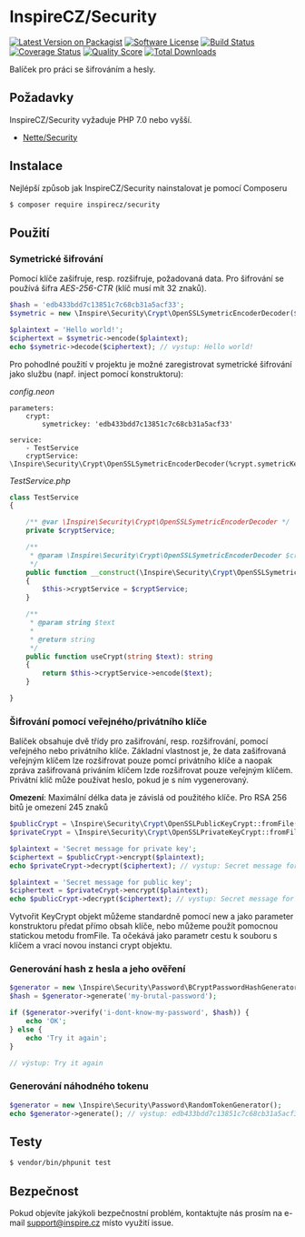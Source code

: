 # InspireCZ/Security

[![Latest Version on Packagist][ico-version]][link-packagist]
[![Software License][ico-license]](license.md)
[![Build Status][ico-travis]][link-travis]
[![Coverage Status][ico-scrutinizer]][link-scrutinizer]
[![Quality Score][ico-code-quality]][link-code-quality]
[![Total Downloads][ico-downloads]][link-downloads]

Balíček pro práci se šifrováním a hesly.

## Požadavky

InspireCZ/Security vyžaduje PHP 7.0 nebo vyšší.

- [Nette/Security](https://github.com/nette/security)

## Instalace

Nejlépší způsob jak InspireCZ/Security nainstalovat je pomocí Composeru

``` bash
$ composer require inspirecz/security
```

## Použití

### Symetrické šifrování

Pomocí klíče zašifruje, resp. rozšifruje, požadovaná data. Pro šifrování se používá šifra *AES-256-CTR* (klíč musí mít 32 znaků).

``` php
$hash = 'edb433bdd7c13851c7c68cb31a5acf33';
$symetric = new \Inspire\Security\Crypt\OpenSSLSymetricEncoderDecoder($hash);

$plaintext = 'Hello world!';
$ciphertext = $symetric->encode($plaintext);
echo $symetric->decode($ciphertext); // vystup: Hello world!
```

Pro pohodlné použití v projektu je možné zaregistrovat symetrické šifrování jako službu (např. inject pomocí konstruktoru):
 
*config.neon*

``` neon
parameters:
    crypt:
        symetrickey: 'edb433bdd7c13851c7c68cb31a5acf33' 

service:
    - TestService
    cryptService: \Inspire\Security\Crypt\OpenSSLSymetricEncoderDecoder(%crypt.symetricKey%)
```

*TestService.php*

``` php
class TestService
{

    /** @var \Inspire\Security\Crypt\OpenSSLSymetricEncoderDecoder */
    private $cryptService;

    /**
     * @param \Inspire\Security\Crypt\OpenSSLSymetricEncoderDecoder $cryptService
     */
    public function __construct(\Inspire\Security\Crypt\OpenSSLSymetricEncoderDecoder $cryptService)
    {
        $this->cryptService = $cryptService;
    }

    /**
     * @param string $text
     *
     * @return string
     */
    public function useCrypt(string $text): string
    {
        return $this->cryptService->encode($text);
    }

}
```

### Šifrování pomocí veřejného/privátního klíče

Balíček obsahuje dvě třídy pro zašifrování, resp. rozšifrování, pomocí veřejného nebo privátního klíče. Základní vlastnost je, že data zašifrovaná veřejným klíčem lze rozšifrovat pouze pomcí privátního klíče a naopak zpráva zašifrovaná priváním klíčem lzde rozšifrovat pouze veřejným klíčem. Privátní klíč může používat heslo, pokud je s ním vygenerovaný.

**Omezení**: Maximální délka data je závislá od použitého klíče. Pro RSA 256 bitů je omezení 245 znaků
 
 ``` php
$publicCrypt = \Inspire\Security\Crypt\OpenSSLPublicKeyCrypt::fromFile('public_key.pem');
$privateCrypt = \Inspire\Security\Crypt\OpenSSLPrivateKeyCrypt::fromFile('private_key.pem', 'passwordForKey');

$plaintext = 'Secret message for private key';
$ciphertext = $publicCrypt->encrypt($plaintext);
echo $privateCrypt->decrypt($ciphertext); // vystup: Secret message for private key

$plaintext = 'Secret message for public key';
$ciphertext = $privateCrypt->encrypt($plaintext);
echo $publicCrypt->decrypt($ciphertext); // vystup: Secret message for public key
 ```

Vytvořit KeyCrypt objekt můžeme standardně pomocí new a jako parameter konstruktoru předat přímo obsah klíče, nebo můžeme použít pomocnou statickou metodu fromFile. Ta očekává jako parametr cestu k souboru s klíčem a vrací novou instanci crypt objektu. 

### Generování hash z hesla a jeho ověření

``` php
$generator = new \Inspire\Security\Password\BCryptPasswordHashGenerator();
$hash = $generator->generate('my-brutal-password');

if ($generator->verify('i-dont-know-my-password', $hash)) {
    echo 'OK';
} else {
    echo 'Try it again';
}

// výstup: Try it again
```

### Generování náhodného tokenu

``` php
$generator = new \Inspire\Security\Password\RandomTokenGenerator();
echo $generator->generate(); // výstup: edb433bdd7c13851c7c68cb31a5acf33
```

## Testy

``` bash
$ vendor/bin/phpunit test
```

## Bezpečnost

Pokud objevíte jakýkoli bezpečnostní problém, kontaktujte nás prosím na e-mail support@inspire.cz místo využití issue.



[ico-version]: https://img.shields.io/packagist/v/InspireCZ/Security.svg?style=flat-square
[ico-license]: https://img.shields.io/badge/license-BSD-brightgreen.svg?style=flat-square
[ico-travis]: https://img.shields.io/travis/InspireCZ/Security/master.svg?style=flat-square
[ico-scrutinizer]: https://img.shields.io/scrutinizer/coverage/g/InspireCZ/Security.svg?style=flat-square
[ico-code-quality]: https://img.shields.io/scrutinizer/g/InspireCZ/Security.svg?style=flat-square
[ico-downloads]: https://img.shields.io/packagist/dt/InspireCZ/Security.svg?style=flat-square

[link-packagist]: https://packagist.org/packages/InspireCZ/Security
[link-travis]: https://travis-ci.org/InspireCZ/Security
[link-scrutinizer]: https://scrutinizer-ci.com/g/InspireCZ/Security/code-structure
[link-code-quality]: https://scrutinizer-ci.com/g/InspireCZ/Security
[link-downloads]: https://packagist.org/packages/InspireCZ/Security
[link-author]: https://github.com/InspireCZ
